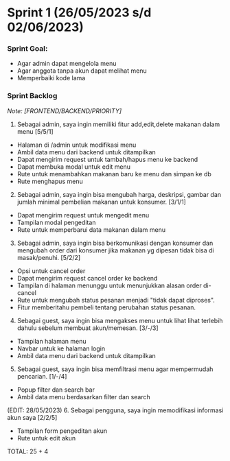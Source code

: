 # Sprint 1 (26/05/2023 s/d 02/06/2023)

### Sprint Goal:
- Agar admin dapat mengelola menu
- Agar anggota tanpa akun dapat melihat menu
- Memperbaiki kode lama

### Sprint Backlog
*Note: [FRONTEND/BACKEND/PRIORITY]*
1. Sebagai admin, saya ingin memiliki fitur add,edit,delete makanan dalam menu [5/5/1]
- Halaman di /admin untuk modifikasi menu
- Ambil data menu dari backend untuk ditampilkan
- Dapat mengirim request untuk tambah/hapus menu ke backend
- Dapat membuka modal untuk edit menu
- Rute untuk menambahkan makanan baru ke menu dan simpan ke db
- Rute menghapus menu

2. Sebagai admin, saya ingin bisa mengubah harga, deskripsi, gambar dan jumlah minimal pembelian makanan untuk konsumer. [3/1/1]
- Dapat mengirim request untuk mengedit menu
- Tampilan modal pengeditan
- Rute untuk memperbarui data makanan dalam menu

3. Sebagai admin, saya ingin bisa berkomunikasi dengan konsumer dan mengubah order dari konsumer jika makanan yg dipesan tidak bisa di masak/penuhi. [5/2/2]
- Opsi untuk cancel order
- Dapat mengirim request cancel order ke backend
- Tampilan di halaman menunggu untuk menunjukkan alasan order di-cancel
- Rute untuk mengubah status pesanan menjadi "tidak dapat diproses".
- Fitur memberitahu pembeli tentang perubahan status pesanan.

4. Sebagai guest, saya ingin bisa mengakses menu untuk lihat lihat terlebih dahulu sebelum membuat akun/memesan. [3/-/3]
- Tampilan halaman menu
- Navbar untuk ke halaman login
- Ambil data menu dari backend untuk ditampilkan

5. Sebagai guest, saya ingin bisa memfiltrasi menu agar mempermudah pencarian. [1/-/4]
- Popup filter dan search bar
- Ambil data menu berdasarkan filter dan search

(EDIT: 28/05/2023)
6. Sebagai pengguna, saya ingin memodifikasi informasi akun saya [2/2/5]
- Tampilan form pengeditan akun
- Rute untuk edit akun

TOTAL: 25 + 4
